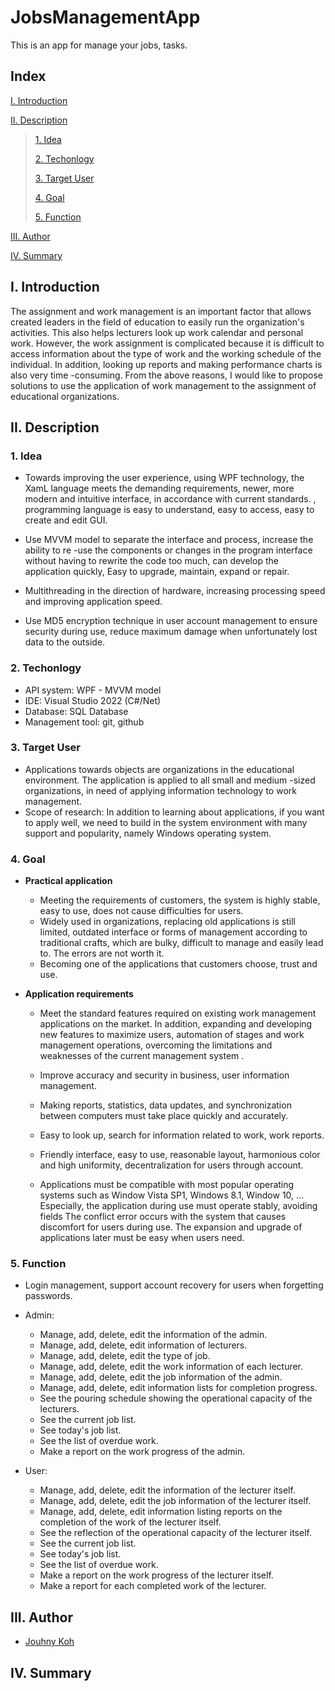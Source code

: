 <div id="Top"></div>

# JobsManagementApp
This is an app for manage your jobs, tasks.

## Index

 [I. Introduction](#intro)

 [II. Description](#descript)

> [1. Idea](#idea)
>
> [2. Techonlogy](#tech)
>
> [3. Target User](#user)
>
> [4. Goal](#goal)
>
> [5. Function](#funct)

[III. Author](#auth)

[IV. Summary](#sum)

<div id="intro"></div>

## I. Introduction
The assignment and work management is an important factor that allows created leaders in the field of education to easily run the organization's activities. This also helps lecturers look up work calendar and personal work.
However, the work assignment is complicated because it is difficult to access information about the type of work and the working schedule of the individual. In addition, looking up reports and making performance charts is also very time -consuming.
From the above reasons, I would like to propose solutions to use the application of work management to the assignment of educational organizations.

<div id="descript"></div>

## II. Description

<div id="idea"></div>

### 1. Idea
* Towards improving the user experience, using WPF technology, the XamL language meets the demanding requirements, newer, more modern and intuitive interface, in accordance with current standards. , programming language is easy to understand, easy to access, easy to create and edit GUI.

* Use MVVM model to separate the interface and process, increase the ability to re -use the components or changes in the program interface without having to rewrite the code too much, can develop the application quickly, Easy to upgrade, maintain, expand or repair.

* Multithreading in the direction of hardware, increasing processing speed and improving application speed.

* Use MD5 encryption technique in user account management to ensure security during use, reduce maximum damage when unfortunately lost data to the outside.

<div id="tech"></div>

### 2. Techonlogy
* API system: WPF - MVVM model
* IDE: Visual Studio 2022 (C#/Net)
* Database: SQL Database
* Management tool: git, github


<div id="user"></div>

### 3. Target User
* Applications towards objects are organizations in the educational environment. The application is applied to all small and medium -sized organizations, in need of applying information technology to work management.
* Scope of research: In addition to learning about applications, if you want to apply well, we need to build in the system environment with many support and popularity, namely Windows operating system.

<div id="goal"></div>

### 4. Goal

 * <strong>Practical application</strong>
 
   * Meeting the requirements of customers, the system is highly stable, easy to use, does not cause difficulties for users.
   * Widely used in organizations, replacing old applications is still limited, outdated interface or forms of management according to traditional crafts, which are bulky, difficult to manage and easily lead to. The errors are not worth it.
   * Becoming one of the applications that customers choose, trust and use.


 * <strong>Application requirements</strong>
 
    * Meet the standard features required on existing work management applications on the market. In addition, expanding and developing new features to maximize users, automation of stages and work management operations, overcoming the limitations and weaknesses of the current management system .
    
    * Improve accuracy and security in business, user information management.
    
    * Making reports, statistics, data updates, and synchronization between computers must take place quickly and accurately.
    
    * Easy to look up, search for information related to work, work reports.
    
    * Friendly interface, easy to use, reasonable layout, harmonious color and high uniformity, decentralization for users through account.
    
    * Applications must be compatible with most popular operating systems such as Window Vista SP1, Windows 8.1, Window 10, ... Especially, the application during use must operate stably, avoiding fields The conflict error occurs with the system that causes discomfort for users during use. The expansion and upgrade of applications later must be easy when users need.
    
<div id="funct"></div>

### 5. Function
* Login management, support account recovery for users when forgetting passwords.

* Admin:
  * Manage, add, delete, edit the information of the admin.
  * Manage, add, delete, edit information of lecturers.
  * Manage, add, delete, edit the type of job.
  * Manage, add, delete, edit the work information of each lecturer.
  * Manage, add, delete, edit the job information of the admin.
  * Manage, add, delete, edit information lists for completion progress.
  * See the pouring schedule showing the operational capacity of the lecturers.
  * See the current job list.
  * See today's job list.
  * See the list of overdue work.
  * Make a report on the work progress of the admin.
* User:
  * Manage, add, delete, edit the information of the lecturer itself.
  * Manage, add, delete, edit the job information of the lecturer itself.
  * Manage, add, delete, edit information listing reports on the completion of the work of the lecturer itself.
  * See the reflection of the operational capacity of the lecturer itself.
  * See the current job list.
  * See today's job list.
  * See the list of overdue work.
  * Make a report on the work progress of the lecturer itself.
  * Make a report for each completed work of the lecturer.

<div id="auth"></div>

## III. Author

* [Jouhny Koh](https://github.com/JouhnyKoh)

<div id="sum"></div>

## IV. Summary

